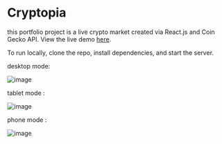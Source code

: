 # Cryptopia


this portfolio project is a live crypto market created via React.js and Coin Gecko API. View the live demo [here](https://nikafz.github.io/cryptopia). 

To run locally, clone the repo, install dependencies, and start the server.


desktop mode:

![image](https://github.com/NikAfz/cryptopia/assets/135828282/b583ccaa-e403-4637-9d33-b8a8b95ba0ab)



tablet mode :

![image](https://github.com/NikAfz/cryptopia/assets/135828282/e5dbbf91-ee7e-46f0-a065-64cd12cf701f)



phone mode :

![image](https://github.com/NikAfz/cryptopia/assets/135828282/16f1f0a6-34ff-4fe6-9486-ece47a638108)
